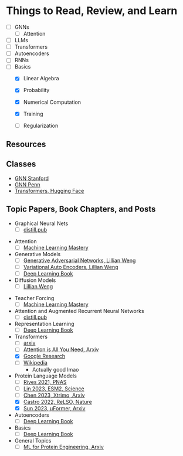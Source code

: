 # Things to Read, Review, and Learn

- [ ] GNNs
	- [ ] Attention
- [ ] LLMs
- [ ] Transformers
- [ ] Autoencoders
- [ ] RNNs
- [ ] Basics
	- [x] Linear Algebra
	- [x] Probability
	- [x] Numerical Computation
	- [x] Training
 	- [ ] Regularization


## Resources

## Classes

- [GNN Stanford](https://web.stanford.edu/class/cs224w/)
- [GNN Penn](https://gnn.seas.upenn.edu/)
- [Transformers, Hugging Face](https://huggingface.co/learn/nlp-course/chapter1/1)

## Topic Papers, Book Chapters, and Posts

* Graphical Neural Nets
	* [ ] [distill.pub](https://distill.pub/2021/gnn-intro/#graph-attention-networks)
- Attention
	- [ ] [Machine Learning Mastery](https://machinelearningmastery.com/the-attention-mechanism-from-scratch/)
- Generative Models
	- [ ] [Generative Adversarial Networks, Lillian Weng](https://lilianweng.github.io/posts/2017-08-20-gan/)
	- [ ] [Variational Auto Encoders, Lillian Weng](https://lilianweng.github.io/posts/2018-08-12-vae/)
	- [ ] [Deep Learning Book](https://www.deeplearningbook.org/contents/generative_models.html)
- Diffusion Models
	- [ ] [Lillian Weng](https://lilianweng.github.io/posts/2021-07-11-diffusion-models/?utm_source=pocket_saves)
* Teacher Forcing
	* [ ] [Machine Learning Mastery](https://machinelearningmastery.com/teacher-forcing-for-recurrent-neural-networks/)
* Attention and Augmented Recurrent Neural Networks
	* [ ] [distill.pub](https://distill.pub/2016/augmented-rnns/)
* Representation Learning
	* [ ] [Deep Learning Book](https://www.deeplearningbook.org/contents/representation.html)
* Transformers
	* [ ] [arxiv](https://arxiv.org/abs/2304.10557)
	* [ ] [Attention is All You Need, Arxiv](https://arxiv.org/pdf/1706.03762)
	* [x] [Google Research](https://blog.research.google/2017/08/transformer-novel-neural-network.html)
 	* [ ] [Wikipedia](https://en.wikipedia.org/wiki/Transformer_(deep_learning_architecture))
  		* Actually good lmao 
* Protein Language Models
	* [ ] [Rives 2021, PNAS](https://www.pnas.org/doi/epdf/10.1073/pnas.2016239118)
	* [ ] [Lin 2023, ESM2, Science](https://www.science.org/doi/10.1126/science.ade2574)
 	* [ ] [Chen 2023, Xtrimo, Arxiv](https://www.biorxiv.org/content/10.1101/2023.07.05.547496v3.full.pdf)
  	* [x] [Castro 2022, ReLSO, Nature](https://www.nature.com/articles/s42256-022-00532-1)
  	* [x] [Sun 2023, µFormer, Arxiv](https://www.biorxiv.org/content/10.1101/2023.11.16.565910v2)
* Autoencoders
	* [ ] [Deep Learning Book](https://www.deeplearningbook.org/contents/autoencoders.html)
* Basics
	* [ ] [Deep Learning Book](https://www.deeplearningbook.org/)
* General Topics
	* [ ] [ML for Protein Engineering, Arxiv](https://arxiv.org/abs/2305.16634)
